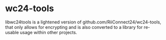 # wc24-tools
libwc24tools is a lightened version of github.com/RiiConnect24/wc24-tools, that only allows for encrypting and is also converted to a library for re-usable usage within other projects.
